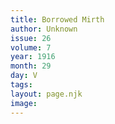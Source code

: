 ```yaml
---
title: Borrowed Mirth
author: Unknown
issue: 26
volume: 7
year: 1916
month: 29
day: V
tags:
layout: page.njk
image:
---
```

